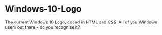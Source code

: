 # Windows-10-Logo
The current Windows 10 Logo, coded in HTML and CSS. All of you Windows users out there - do you recognise it?
